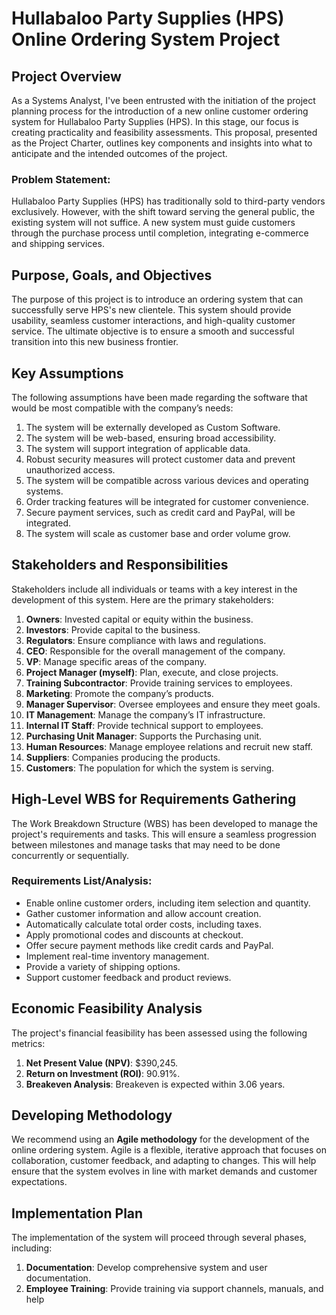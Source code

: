 # Hullabaloo Party Supplies (HPS) Online Ordering System Project

## Project Overview

As a Systems Analyst, I've been entrusted with the initiation of the project planning process for the introduction of a new online customer ordering system for Hullabaloo Party Supplies (HPS). In this stage, our focus is creating practicality and feasibility assessments. This proposal, presented as the Project Charter, outlines key components and insights into what to anticipate and the intended outcomes of the project.

### Problem Statement:
Hullabaloo Party Supplies (HPS) has traditionally sold to third-party vendors exclusively. However, with the shift toward serving the general public, the existing system will not suffice. A new system must guide customers through the purchase process until completion, integrating e-commerce and shipping services.

## Purpose, Goals, and Objectives

The purpose of this project is to introduce an ordering system that can successfully serve HPS's new clientele. This system should provide usability, seamless customer interactions, and high-quality customer service. The ultimate objective is to ensure a smooth and successful transition into this new business frontier.

## Key Assumptions

The following assumptions have been made regarding the software that would be most compatible with the company’s needs:

1. The system will be externally developed as Custom Software.
2. The system will be web-based, ensuring broad accessibility.
3. The system will support integration of applicable data.
4. Robust security measures will protect customer data and prevent unauthorized access.
5. The system will be compatible across various devices and operating systems.
6. Order tracking features will be integrated for customer convenience.
7. Secure payment services, such as credit card and PayPal, will be integrated.
8. The system will scale as customer base and order volume grow.

## Stakeholders and Responsibilities

Stakeholders include all individuals or teams with a key interest in the development of this system. Here are the primary stakeholders:

1. **Owners**: Invested capital or equity within the business.
2. **Investors**: Provide capital to the business.
3. **Regulators**: Ensure compliance with laws and regulations.
4. **CEO**: Responsible for the overall management of the company.
5. **VP**: Manage specific areas of the company.
6. **Project Manager (myself)**: Plan, execute, and close projects.
7. **Training Subcontractor**: Provide training services to employees.
8. **Marketing**: Promote the company’s products.
9. **Manager Supervisor**: Oversee employees and ensure they meet goals.
10. **IT Management**: Manage the company’s IT infrastructure.
11. **Internal IT Staff**: Provide technical support to employees.
12. **Purchasing Unit Manager**: Supports the Purchasing unit.
13. **Human Resources**: Manage employee relations and recruit new staff.
14. **Suppliers**: Companies producing the products.
15. **Customers**: The population for which the system is serving.

## High-Level WBS for Requirements Gathering

The Work Breakdown Structure (WBS) has been developed to manage the project's requirements and tasks. This will ensure a seamless progression between milestones and manage tasks that may need to be done concurrently or sequentially.

### Requirements List/Analysis:
- Enable online customer orders, including item selection and quantity.
- Gather customer information and allow account creation.
- Automatically calculate total order costs, including taxes.
- Apply promotional codes and discounts at checkout.
- Offer secure payment methods like credit cards and PayPal.
- Implement real-time inventory management.
- Provide a variety of shipping options.
- Support customer feedback and product reviews.

## Economic Feasibility Analysis

The project's financial feasibility has been assessed using the following metrics:

1. **Net Present Value (NPV)**: $390,245.
2. **Return on Investment (ROI)**: 90.91%.
3. **Breakeven Analysis**: Breakeven is expected within 3.06 years.

## Developing Methodology

We recommend using an **Agile methodology** for the development of the online ordering system. Agile is a flexible, iterative approach that focuses on collaboration, customer feedback, and adapting to changes. This will help ensure that the system evolves in line with market demands and customer expectations.

## Implementation Plan

The implementation of the system will proceed through several phases, including:

1. **Documentation**: Develop comprehensive system and user documentation.
2. **Employee Training**: Provide training via support channels, manuals, and help
